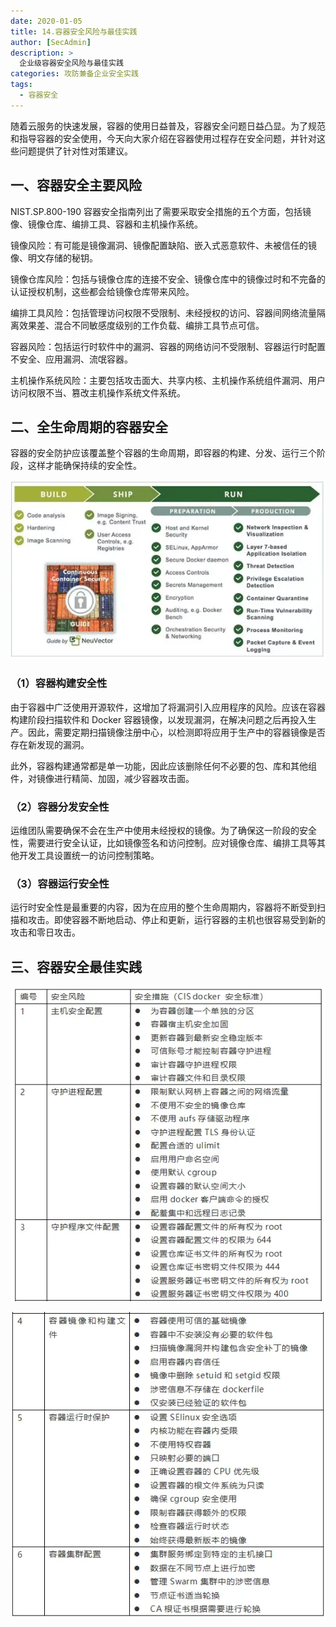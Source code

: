 ```yaml
---
date: 2020-01-05
title: 14.容器安全风险与最佳实践
author: [SecAdmin]
description: >
  企业级容器安全风险与最佳实践
categories: 攻防兼备企业安全实践
tags:
  - 容器安全
---
```


随着云服务的快速发展，容器的使用日益普及，容器安全问题日益凸显。为了规范和指导容器的安全使用，今天向大家介绍在容器使用过程存在安全问题，并针对这些问题提供了针对性对策建议。

## 一、容器安全主要风险 

NIST.SP.800-190 容器安全指南列出了需要采取安全措施的五个方面，包括镜像、镜像仓库、编排工具、容器和主机操作系统。

镜像风险：有可能是镜像漏洞、镜像配置缺陷、嵌入式恶意软件、未被信任的镜像、明文存储的秘钥。

镜像仓库风险：包括与镜像仓库的连接不安全、镜像仓库中的镜像过时和不完备的认证授权机制，这些都会给镜像仓库带来风险。

编排工具风险：包括管理访问权限不受限制、未经授权的访问、容器间网络流量隔离效果差、混合不同敏感度级别的工作负载、编排工具节点可信。

容器风险：包括运行时软件中的漏洞、容器的网络访问不受限制、容器运行时配置不安全、应用漏洞、流氓容器。

主机操作系统风险：主要包括攻击面大、共享内核、主机操作系统组件漏洞、用户访问权限不当、篡改主机操作系统文件系统。

## 二、全生命周期的容器安全 

容器的安全防护应该覆盖整个容器的生命周期，即容器的构建、分发、运行三个阶段，这样才能确保持续的安全性。

![](./container-security-risks-and-best-practices/1657955002610-0219f958-88d8-4515-8015-1af14ec94d4a.webp)

### （1）容器构建安全性

由于容器中广泛使用开源软件，这增加了将漏洞引入应用程序的风险。应该在容器构建阶段扫描软件和 Docker 容器镜像，以发现漏洞，在解决问题之后再投入生产。因此，需要定期扫描镜像注册中心，以检测即将应用于生产中的容器镜像是否存在新发现的漏洞。

此外，容器构建通常都是单一功能，因此应该删除任何不必要的包、库和其他组件，对镜像进行精简、加固，减少容器攻击面。

### （2）容器分发安全性

运维团队需要确保不会在生产中使用未经授权的镜像。为了确保这一阶段的安全性，需要进行安全认证，比如镜像签名和访问控制。应对镜像仓库、编排工具等其他开发工具设置统一的访问控制策略。

### （3）容器运行安全性

运行时安全性是最重要的内容，因为在应用的整个生命周期内，容器将不断受到扫描和攻击。即使容器不断地启动、停止和更新，运行容器的主机也很容易受到新的攻击和零日攻击。

## 三、容器安全最佳实践 

![](./container-security-risks-and-best-practices/1657955002459-b076a2b6-28ea-4798-916e-5bc0d331cad7.webp)

![](./container-security-risks-and-best-practices/1657955002475-33c52615-33ff-44e9-a443-3cb44505aa54.webp)



